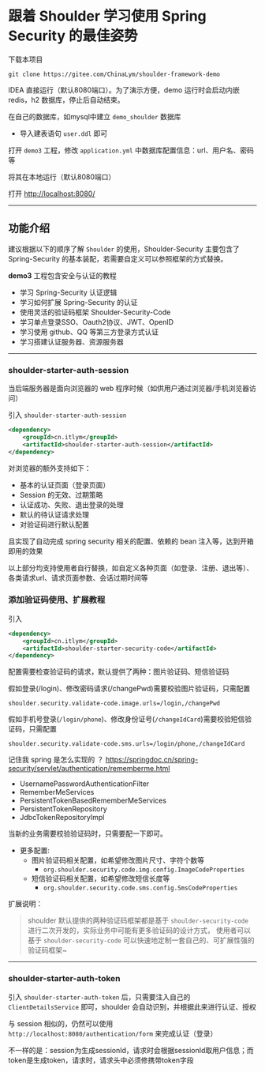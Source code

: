 # 跟着 Shoulder 学习使用 Spring Security 的最佳姿势

下载本项目

```
git clone https://gitee.com/ChinaLym/shoulder-framework-demo
```

IDEA 直接运行（默认8080端口）。为了演示方便，demo 运行时会启动内嵌 redis，h2 数据库，停止后自动结束。

在自己的数据库，如mysql中建立 `demo_shoulder` 数据库
- 导入建表语句 `user.ddl` 即可

打开 `demo3` 工程，修改 `application.yml` 中数据库配置信息：url、用户名、密码等

将其在本地运行（默认8080端口）

打开 [http://localhost:8080/](http://localhost:8080) 

---

## 功能介绍

建议根据以下的顺序了解 `Shoulder` 的使用，Shoulder-Security 主要包含了 Spring-Security 的基本装配，若需要自定义可以参照框架的方式替换。

**demo3** 工程包含安全与认证的教程
- 学习 Spring-Security 认证逻辑
- 学习如何扩展 Spring-Security 的认证
- 使用灵活的验证码框架 Shoulder-Security-Code
- 学习单点登录SSO、Oauth2协议、JWT、OpenID
- 学习使用 github、QQ 等第三方登录方式认证
- 学习搭建认证服务器、资源服务器


---
### shoulder-starter-auth-session

当后端服务器是面向浏览器的 web 程序时候（如供用户通过浏览器/手机浏览器访问）

引入 `shoulder-starter-auth-session`

```xml
<dependency>
    <groupId>cn.itlym</groupId>
    <artifactId>shoulder-starter-auth-session</artifactId>
</dependency>
```          

对浏览器的额外支持如下：
- 基本的认证页面（登录页面）
- Session 的无效、过期策略
- 认证成功、失败、退出登录的处理
- 默认的待认证请求处理
- 对验证码进行默认配置

且实现了自动完成 spring security 相关的配置、依赖的 bean 注入等，达到开箱即用的效果

以上部分均支持使用者自行替换，如自定义各种页面（如登录、注册、退出等）、各类请求url、请求页面参数、会话过期时间等


### 添加验证码使用、扩展教程

引入

```xml
<dependency>
    <groupId>cn.itlym</groupId>
    <artifactId>shoulder-starter-security-code</artifactId>
</dependency>
```

配置需要检查验证码的请求，默认提供了两种：图片验证码、短信验证码

假如登录(/login)、修改密码请求(/changePwd)需要校验图片验证码，只需配置

`shoulder.security.validate-code.image.urls=/login,/changePwd`

假如手机号登录(`/login/phone`)、修改身份证号(`/changeIdCard`)需要校验短信验证码，只需配置

`shoulder.security.validate-code.sms.urls=/login/phone,/changeIdCard`

记住我 spring 是怎么实现的 ？
https://springdoc.cn/spring-security/servlet/authentication/rememberme.html
- UsernamePasswordAuthenticationFilter
- RememberMeServices
- PersistentTokenBasedRememberMeServices
- PersistentTokenRepository
- JdbcTokenRepositoryImpl

当新的业务需要校验验证码时，只需要配一下即可。

- 更多配置:
    - 图片验证码相关配置，如希望修改图片尺寸、字符个数等
        - `org.shoulder.security.code.img.config.ImageCodeProperties` 
    - 短信验证码相关配置，如希望修改短信长度等
        - `org.shoulder.security.code.sms.config.SmsCodeProperties`

扩展说明：
> shoulder 默认提供的两种验证码框架都是基于 `shoulder-security-code` 进行二次开发的，实际业务中可能有更多验证码的设计方式，
使用者可以基于 `shoulder-security-code` 可以快速地定制一套自己的、可扩展性强的验证码框架~


---

### shoulder-starter-auth-token

引入 `shoulder-starter-auth-token` 后，只需要注入自己的 `ClientDetailsService` 即可，shoulder 会自动识别，并根据此来进行认证、授权

与 session 相似的，仍然可以使用 `http://localhost:8080/authentication/form` 来完成认证（登录）

不一样的是：session为生成sessionId，请求时会根据sessionId取用户信息；而token是生成token，请求时，请求头中必须修携带token字段

